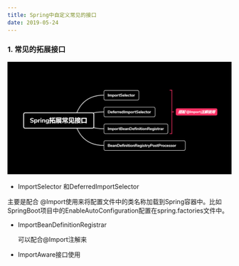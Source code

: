 ```yaml
---
title: Spring中自定义常见的接口
date: 2019-05-24
---
```

### 1. 常见的拓展接口

![](https://github.com/mxsm/document/blob/master/image/Spring/Springframework/Spring%E5%B8%B8%E8%A7%81%E7%9A%84%E6%8B%93%E5%B1%95%E6%8E%A5%E5%8F%A3.png?raw=true)

-  ImportSelector 和DeferredImportSelector

  主要是配合 @Import使用来将配置文件中的类名称加载到Spring容器中。比如SpringBoot项目中的EnableAutoConfiguration配置在spring.factories文件中。

- ImportBeanDefinitionRegistrar

  可以配合@Import注解来

- ImportAware接口使用

